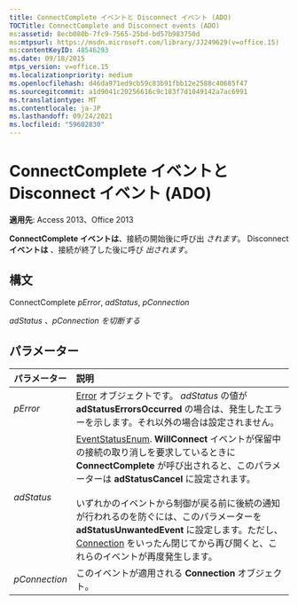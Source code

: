 ```yaml
---
title: ConnectComplete イベントと Disconnect イベント (ADO)
TOCTitle: ConnectComplete and Disconnect events (ADO)
ms:assetid: 8ecb080b-7fc9-7565-25bd-bd57b983750d
ms:mtpsurl: https://msdn.microsoft.com/library/JJ249629(v=office.15)
ms:contentKeyID: 48546293
ms.date: 09/18/2015
mtps_version: v=office.15
ms.localizationpriority: medium
ms.openlocfilehash: d46da971ed9cb59c83b91fbb12e2588c40685f47
ms.sourcegitcommit: a1d9041c20256616c9c183f7d1049142a7ac6991
ms.translationtype: MT
ms.contentlocale: ja-JP
ms.lasthandoff: 09/24/2021
ms.locfileid: "59602830"
---
```

# <a name="connectcomplete-and-disconnect-events-ado"></a>ConnectComplete イベントと Disconnect イベント (ADO)

**適用先**: Access 2013、Office 2013

**ConnectComplete イベントは**、接続の開始後に呼び出 *されます*。 Disconnect **イベントは** 、接続が終了した後に呼び *出されます*。

## <a name="syntax"></a>構文

ConnectComplete *pError*, *adStatus*, *pConnection*

*adStatus* *、pConnection を切断する*

## <a name="parameters"></a>パラメーター

|パラメーター|説明|
|:--------|:----------|
|*pError* |[Error](error-object-ado.md) オブジェクトです。 *adStatus* の値が **adStatusErrorsOccurred** の場合は、発生したエラーを示します。それ以外の場合は設定されません。|
|*adStatus* |[EventStatusEnum](eventstatusenum.md). **WillConnect** イベントが保留中の接続の取り消しを要求しているときに **ConnectComplete** が呼び出されると、このパラメーターは **adStatusCancel** に設定されます。<br/><br/>いずれかのイベントから制御が戻る前に後続の通知が行われるのを防ぐには、このパラメーターを **adStatusUnwantedEvent** に設定します。ただし、 [Connection](connection-object-ado.md) をいったん閉じてから再び開くと、これらのイベントが再度発生します。|
|*pConnection* |このイベントが適用される **Connection** オブジェクト。|

